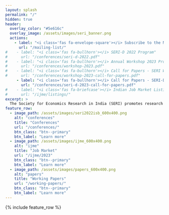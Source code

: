 ```yaml
---
layout: splash
permalink: "/"
hidden: true
header:
  overlay_color: "#5e616c"
  overlay_image: /assets/images/seri_banner.png
  actions:
    - label: "<i class='fas fa-envelope-square'></i> Subscribe to the Mailing List"
      url: "/mailing-list/"
#    - label: "<i class='fas fa-bullhorn'></i> SERI-D 2022 Program"
#      url: "/conferences/seri-d-2022.pdf"
#    - label: "<i class='fas fa-bullhorn'></i> Annual Workshop 2023 Program"
#      url: "/conferences/workshop-2023.pdf"
#    - label: "<i class='fas fa-bullhorn'></i> Call for Papers - SERI Workshop"
#      url: "/conferences/workshop-2023-call-for-papers.pdf"
     - label: "<i class='fas fa-bullhorn'></i> Call for Papers - SERI-D Workshop"
       url: "/conferences/seri-d-2023-call-for-papers.pdf"
#    - label: "<i class='fas fa-briefcase'></i> Indian Job Market Listings"
#      url: "/ijme/listings/"
excerpt: >
  The Society for Economics Research in India (SERI) promotes research collaboration, intellectual exchange and critique among economists in India. 
feature_row:
  - image_path: /assets/images/seri2022isb_600x400.png
    alt: "conferences"
    title: "Conferences"
    url: "/conferences/"
    btn_class: "btn--primary"
    btn_label: "Learn more"
  - image_path: /assets/images/ijme_600x400.png
    alt: "ijme"
    title: "Job Market"
    url: "/ijme/2023"
    btn_class: "btn--primary"
    btn_label: "Learn more"      
  - image_path: /assets/images/papers_600x400.png
    alt: "papers"
    title: "Working Papers"
    url: "/working-papers/"
    btn_class: "btn--primary"
    btn_label: "Learn more"
---
```


<!--    excerpt: "Workshops for faculty & students" -->
<!--    excerpt: "Matching economists with employers" -->
<!--    excerpt: "New research in economics" -->

{% include feature_row %}
